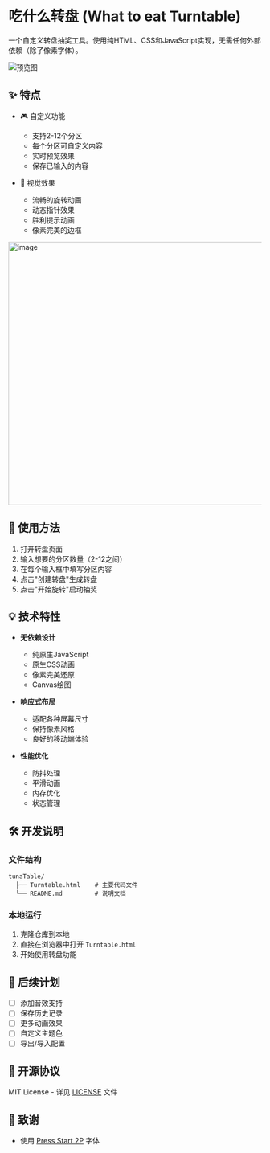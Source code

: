 # 吃什么转盘 (What to eat Turntable)

一个自定义转盘抽奖工具。使用纯HTML、CSS和JavaScript实现，无需任何外部依赖（除了像素字体）。

![预览图](preview.png)

## ✨ 特点

- 🎮 自定义功能
  - 支持2-12个分区
  - 每个分区可自定义内容
  - 实时预览效果
  - 保存已输入的内容

- 🌈 视觉效果
  - 流畅的旋转动画
  - 动态指针效果
  - 胜利提示动画
  - 像素完美的边框

<img width="875" height="524" alt="image" src="https://github.com/user-attachments/assets/a0ca42b2-ca03-47b1-b464-08d0c570896f" />


## 🚀 使用方法

1. 打开转盘页面
2. 输入想要的分区数量（2-12之间）
3. 在每个输入框中填写分区内容
4. 点击"创建转盘"生成转盘
5. 点击"开始旋转"启动抽奖

## 💡 技术特性

- **无依赖设计**
  - 纯原生JavaScript
  - 原生CSS动画
  - 像素完美还原
  - Canvas绘图

- **响应式布局**
  - 适配各种屏幕尺寸
  - 保持像素风格
  - 良好的移动端体验

- **性能优化**
  - 防抖处理
  - 平滑动画
  - 内存优化
  - 状态管理

## 🛠️ 开发说明

### 文件结构
```
tunaTable/
  ├── Turntable.html    # 主要代码文件
  └── README.md         # 说明文档
```

### 本地运行
1. 克隆仓库到本地
2. 直接在浏览器中打开 `Turntable.html`
3. 开始使用转盘功能

## 🎯 后续计划

- [ ] 添加音效支持
- [ ] 保存历史记录
- [ ] 更多动画效果
- [ ] 自定义主题色
- [ ] 导出/导入配置

## 📝 开源协议

MIT License - 详见 [LICENSE](LICENSE) 文件

## 🙏 致谢
- 使用 [Press Start 2P](https://fonts.google.com/specimen/Press+Start+2P) 字体 
